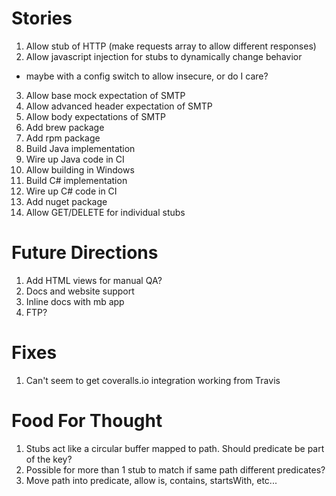 Stories
=======

1. Allow stub of HTTP (make requests array to allow different responses)
2. Allow javascript injection for stubs to dynamically change behavior
  - maybe with a config switch to allow insecure, or do I care?
3. Allow base mock expectation of SMTP
4. Allow advanced header expectation of SMTP
5. Allow body expectations of SMTP
6. Add brew package
7. Add rpm package
8. Build Java implementation
9. Wire up Java code in CI
10. Allow building in Windows
11. Build C# implementation
12. Wire up C# code in CI
13. Add nuget package
14. Allow GET/DELETE for individual stubs

Future Directions
=================
1. Add HTML views for manual QA?
2. Docs and website support
3. Inline docs with mb app
4. FTP?

Fixes
=====
1. Can't seem to get coveralls.io integration working from Travis

Food For Thought
================
1. Stubs act like a circular buffer mapped to path.  Should predicate be part of the key?
2. Possible for more than 1 stub to match if same path different predicates?
3. Move path into predicate, allow is, contains, startsWith, etc...
